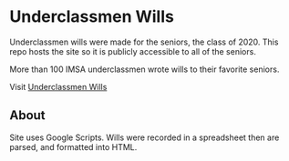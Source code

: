 # Underclassmen Wills
Underclassmen wills were made for the seniors, the class of 2020. This repo hosts the site so it is publicly accessible to all of the seniors.

More than 100 IMSA underclassmen wrote wills to their favorite seniors.

Visit [Underclassmen Wills](https://underclassmenwills.me/)

## About
Site uses Google Scripts. Wills were recorded in a spreadsheet then are parsed, and formatted into HTML.
